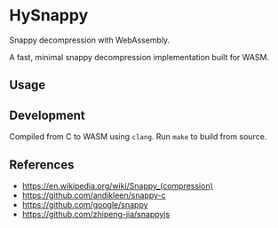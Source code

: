 # HySnappy

Snappy decompression with WebAssembly.

A fast, minimal snappy decompression implementation built for WASM.

## Usage

## Development

Compiled from C to WASM using `clang`. Run `make` to build from source.

## References

 - https://en.wikipedia.org/wiki/Snappy_(compression)
 - https://github.com/andikleen/snappy-c
 - https://github.com/google/snappy
 - https://github.com/zhipeng-jia/snappyjs
